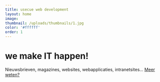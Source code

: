 ```yaml
---
title: usecue web development
layout: home
image:
thumbnail: /uploads/thumbnails/1.jpg
color: '#ffffff'
order: 1
---
```



# we make IT happen!

Nieuwsbrieven, magazines, websites, webapplicaties, intranetsites... [Meer weten?](/contact)